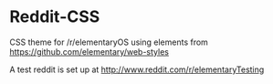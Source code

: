 Reddit-CSS
==========

CSS theme for /r/elementaryOS using elements from https://github.com/elementary/web-styles

A test reddit is set up at http://www.reddit.com/r/elementaryTesting
